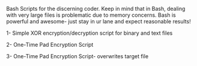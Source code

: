 Bash Scripts for the discerning coder. Keep in mind that in Bash, dealing with 
very large files is problematic due to memory concerns. Bash is powerful 
and awesome- just stay in ur lane and expect reasonable results! 

1- Simple XOR encryption/decryption script for binary and text files

2- One-Time Pad Encryption Script 

3- One-Time Pad Encryption Script- overwrites target file

